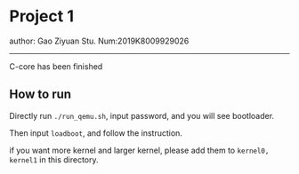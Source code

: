 # Project 1

author: Gao Ziyuan  Stu. Num:2019K8009929026

---

C-core has been finished

## How to run

Directly run `./run_qemu.sh`, input password, and you will see bootloader.

Then input `loadboot`, and follow the instruction.

if you want more kernel and larger kernel, please add them to `kernel0, kernel1` in this directory.